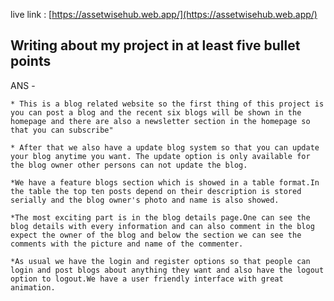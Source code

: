 live link : [https://assetwisehub.web.app/](https://assetwisehub.web.app/)
## Writing about my project in at least five bullet points


ANS - 


    * This is a blog related website so the first thing of this project is you can post a blog and the recent six blogs will be shown in the homepage and there are also a newsletter section in the homepage so that you can subscribe"

    * After that we also have a update blog system so that you can update your blog anytime you want. The update option is only available for the blog owner other persons can not update the blog.

    *We have a feature blogs section which is showed in a table format.In the table the top ten posts depend on their description is stored serially and the blog owner's photo and name is also showed.

    *The most exciting part is in the blog details page.One can see the blog details with every information and can also comment in the blog expect the owner of the blog and below the section we can see the comments with the picture and name of the commenter.

    *As usual we have the login and register options so that people can login and post blogs about anything they want and also have the logout option to logout.We have a user friendly interface with great animation.


